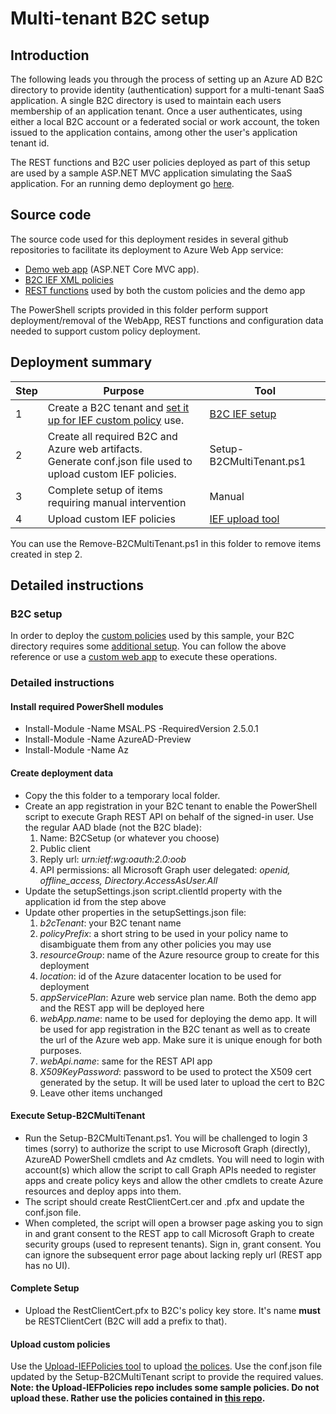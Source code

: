 # Multi-tenant B2C setup
## Introduction
The following leads you through the process of setting up an Azure AD B2C directory to provide identity (authentication) support for a multi-tenant SaaS application. A single B2C directory is used to maintain each users membership of an application tenant. Once a user authenticates, using either a local B2C account or a federated social or work account, the token issued to the application contains, among other the user's application tenant id.

The REST functions and B2C user policies deployed as part of this setup are used by a sample ASP.NET MVC application simulating the SaaS application. For an running demo deployment go [here](https://b2cmultitenant.azurewebsites.net).

## Source code
The source code used for this deployment resides in several github repositories to facilitate its deployment to Azure Web App service:
- [Demo web app](https://github.com/mrochon/b2c-mt-webapp) (ASP.NET Core MVC app).
- [B2C IEF XML policies](https://github.com/mrochon/b2csamples/tree/master/Policies/MultiTenant) 
- [REST functions](https://github.com/mrochon/b2c-mt-rest) used by both the custom policies and the demo app

The PowerShell scripts provided in this folder perform support deployment/removal of the WebApp, REST functions and configuration data needed to support custom policy deployment.

## Deployment summary

| Step  | Purpose  | Tool  |
|---|---|---|
| 1  | Create a B2C tenant and [set it up for IEF custom policy](https://docs.microsoft.com/en-us/azure/active-directory-b2c/custom-policy-get-started?tabs=applications) use.  |  [B2C IEF setup](https://b2ciefsetup.azurewebsites.net/) |
| 2  | Create all required B2C and Azure web artifacts.</br>Generate conf.json file used to upload custom IEF policies.  |  Setup-B2CMultiTenant.ps1 |
| 3  | Complete setup of items requiring manual intervention  | Manual  |
| 4 | Upload custom IEF policies |  [IEF upload tool](https://github.com/mrochon/b2cief-upload) |

You can use the Remove-B2CMultiTenant.ps1 in this folder to remove items created in step 2.


## Detailed instructions

### B2C setup
In order to deploy the [custom policies](https://docs.microsoft.com/en-us/azure/active-directory-b2c/custom-policy-overview) used by this sample, your B2C directory requires some [additional setup](https://docs.microsoft.com/en-us/azure/active-directory-b2c/custom-policy-get-started?tabs=applications). You can follow the above reference or use a [custom web app](https://b2ciefsetup.azurewebsites.net/) to execute these operations.

### Detailed instructions

#### Install required PowerShell modules
- Install-Module -Name MSAL.PS -RequiredVersion 2.5.0.1
- Install-Module -Name AzureAD-Preview
- Install-Module -Name Az

#### Create deployment data
- Copy the this folder to a temporary local folder.
- Create an app registration in your B2C tenant to enable the PowerShell script to execute Graph REST API on behalf of the signed-in user. Use the regular AAD blade (not the B2C blade):
    1. Name: B2CSetup (or whatever you choose)
    2. Public client
    3. Reply url: *urn:ietf:wg:oauth:2.0:oob*
    4. API permissions: all Microsoft Graph user delegated: *openid, offline_access, Directory.AccessAsUser.All*
- Update the setupSettings.json script.clientId property with the application id from the step above
- Update other properties in the setupSettings.json file:
    1. *b2cTenant*: your B2C tenant name 
    2. *policyPrefix*: a short string to be used in your policy name to disambiguate them from any other policies you may use
    3. *resourceGroup*: name of the Azure resource group to create for this deployment
    4. *location*: id of the Azure datacenter location to be used for deployment
    5. *appServicePlan*: Azure web service plan name. Both the demo app and the REST app will be deployed here
    6. *webApp.name*: name to be used for deploying the demo app. It will be used for app registration in the B2C tenant as well as to create the url of the Azure web app. Make sure it is unique enough for both purposes.
    7. *webApi.name*: same for the REST API app
    8. *X509KeyPassword*: password to be used to protect the X509 cert generated by the setup. It will be used later to upload the cert to B2C
    9. Leave other items unchanged

#### Execute Setup-B2CMultiTenant
- Run the Setup-B2CMultiTenant.ps1. You will be challenged to login 3 times (sorry) to authorize the script to use Microsoft Graph (directly), AzureAD PowerShell cmdlets and Az cmdlets. You will need to login with account(s) which allow the script to call Graph APIs needed to register apps and create policy keys and allow the other cmdlets to create Azure resources and deploy apps into them.
- The script should create RestClientCert.cer and .pfx and update the conf.json file. 
- When completed, the script will open a browser page asking you to sign in and grant consent to the REST app to call Microsoft Graph to create security groups (used to represent tenants). Sign in, grant consent. You can ignore the subsequent error page about lacking reply url (REST app has no UI).

#### Complete Setup
- Upload the RestClientCert.pfx to B2C's policy key store. It's name **must** be RESTClientCert (B2C will add a prefix to that).

#### Upload custom policies

Use the [Upload-IEFPolicies tool](https://github.com/mrochon/b2cief-upload) to upload [the polices](https://github.com/mrochon/b2csamples/tree/master/Policies/MultiTenant). Use the conf.json file updated by the Setup-B2CMultiTenant script to provide the required values. **Note: the Upload-IEFPolicies repo includes some sample policies. Do not upload these. Rather use the policies contained in [this repo](https://github.com/mrochon/b2csamples/tree/master/Policies/MultiTenant).**

